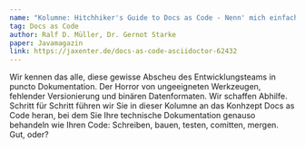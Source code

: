 ```yaml
---
name: "Kolumne: Hitchhiker's Guide to Docs as Code - Nenn' mich einfach Doktor"
tag: Docs as Code
author: Ralf D. Müller, Dr. Gernot Starke
paper: Javamagazin
link: https://jaxenter.de/docs-as-code-asciidoctor-62432
---
```

Wir kennen das alle, diese gewisse Abscheu des Entwicklungsteams in puncto Dokumentation.
Der Horror von ungeeigneten Werkzeugen, fehlender Versionierung und binären Datenformaten. 
Wir schaffen Abhilfe. Schritt für Schritt führen wir Sie in dieser Kolumne an das Konhzept Docs as Code heran, bei dem
Sie Ihre technische Dokumentation genauso behandeln wie Ihren Code: Schreiben, bauen, testen, comitten, mergen. 
Gut, oder?